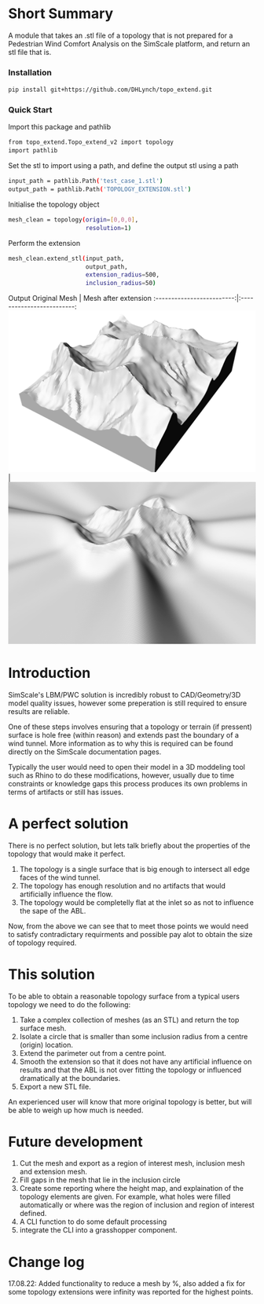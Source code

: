 # Short Summary
A module that takes an .stl file of a topology that is not prepared for a Pedestrian Wind Comfort Analysis on the SimScale platform, and return an stl file that is.

### Installation
```bash
pip install git+https://github.com/DHLynch/topo_extend.git
```

### Quick Start
Import this package and pathlib
```bash
from topo_extend.Topo_extend_v2 import topology
import pathlib
```

Set the stl to import using a path, and define the output stl using a path
```bash
input_path = pathlib.Path('test_case_1.stl')
output_path = pathlib.Path('TOPOLOGY_EXTENSION.stl')
```

Initialise the topology object
```bash
mesh_clean = topology(origin=[0,0,0],
                      resolution=1)
```

Perform the extension
```bash
mesh_clean.extend_stl(input_path,
                      output_path,
                      extension_radius=500,
                      inclusion_radius=50)
```

Output
Original Mesh             |  Mesh after extension
:-------------------------:|:-------------------------:
![](graphics/original_mesh.png)  |  ![](graphics/extended_mesh.png)

# Introduction
SimScale's LBM/PWC solution is incredibly robust to CAD/Geometry/3D model quality issues, however some preperation is still required to ensure results are reliable.

One of these steps involves ensuring that a topology or terrain (if pressent) surface is hole free (within reason) and extends past the boundary of a wind tunnel. More information as to why this is required can be found directly on the SimScale documentation pages.

Typically the user would need to open their model in a 3D moddeling tool such as Rhino to do these modifications, however, usually due to time constraints or knowledge gaps this process produces its own problems in terms of artifacts or still has issues.

# A perfect solution
There is no perfect solution, but lets talk briefly about the properties of the topology that would make it perfect.

1. The topology is a single surface that is big enough to intersect all edge faces of the wind tunnel.
2. The topology has enough resolution and no artifacts that would artificially influence the flow.
3. The topology would be completelly flat at the inlet so as not to influence the sape of the ABL.

Now, from the above we can see that to meet those points we would need to satisfy contradictary requirments and possible pay alot to obtain the size of topology required.

# This solution
To be able to obtain a reasonable topology surface from a typical users topology we need to do the following:

1. Take a complex collection of meshes (as an STL) and return the top surface mesh.
2. Isolate a circle that is smaller than some inclusion radius from a centre (origin) location.
3. Extend the parimeter out from a centre point.
4. Smooth the extension so that it does not have any artificial influence on results and that the ABL is not over fitting the topology or influenced dramatically at the boundaries.
5. Export a new STL file.

An experienced user will know that more original topology is better, but will be able to weigh up how much is needed.

# Future development
1. Cut the mesh and export as a region of interest mesh, inclusion mesh and extension mesh.
2. Fill gaps in the mesh that lie in the inclusion circle
3. Create some reporting where the height map, and explaination of the topology elements are given. For example, what holes were filled automatically or where was the region of inclusion and region of interest defined.
4. A CLI function to do some default processing
5. integrate the CLI into a grasshopper component.

# Change log
17.08.22: Added functionality to reduce a mesh by %, also added a fix for some topology extensions were infinity was reported for the highest points.
